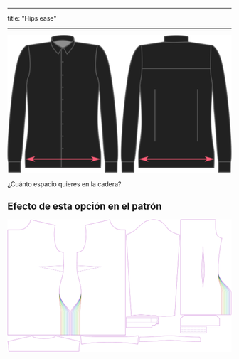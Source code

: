 - - -
title: "Hips ease"
- - -

![Holgura de cadera](hipsease.svg)

¿Cuánto espacio quieres en la cadera?

## Efecto de esta opción en el patrón

![Esta imagen muestra el efecto de esta opción superponiendo varias variantes que tienen un valor diferente para esta opción](simone_hipsease_sample.svg "Efecto de esta opción en el patrón")
